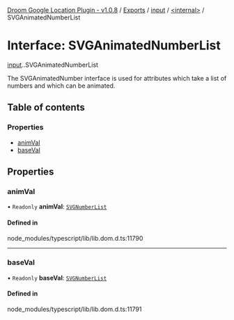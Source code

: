 [Droom Google Location Plugin - v1.0.8](../README.md) / [Exports](../modules.md) / [input](../modules/input.md) / [<internal\>](../modules/input._internal_.md) / SVGAnimatedNumberList

# Interface: SVGAnimatedNumberList

[input](../modules/input.md).[<internal>](../modules/input._internal_.md).SVGAnimatedNumberList

The SVGAnimatedNumber interface is used for attributes which take a list of numbers and which can be animated.

## Table of contents

### Properties

- [animVal](input._internal_.SVGAnimatedNumberList.md#animval)
- [baseVal](input._internal_.SVGAnimatedNumberList.md#baseval)

## Properties

### animVal

• `Readonly` **animVal**: [`SVGNumberList`](../modules/input._internal_.md#svgnumberlist)

#### Defined in

node_modules/typescript/lib/lib.dom.d.ts:11790

___

### baseVal

• `Readonly` **baseVal**: [`SVGNumberList`](../modules/input._internal_.md#svgnumberlist)

#### Defined in

node_modules/typescript/lib/lib.dom.d.ts:11791
